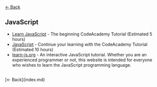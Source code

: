 [<- Back](index.md)

## <a name="js"></a>JavaScript
- [Learn JavaScript](https://www.codecademy.com/learn/learn-javascript) - The beginning CodeAcademy Tutorial (Estimated 5 hours)
- [JavaScript](https://www.codecademy.com/learn/javascript) - Continue your learning with the CodeAcademy Tutorial (Estimated 10 hours)
- [learn-js.org](https://www.learn-js.org/) - An interactive JavaScript tutorial. Whether you are an experienced programmer or not, this website is intended for everyone who wishes to learn the JavaScript programming language.

<br>
[<- Back](index.md)

